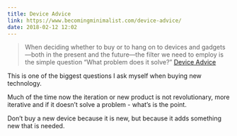 ```yaml
---
title: Device Advice
link: https://www.becomingminimalist.com/device-advice/
date: 2018-02-12 12:02
---
```

> When deciding whether to buy or to hang on to devices and gadgets—both in the present and the future—the filter we need to employ is the simple question “What problem does it solve?”
[Device Advice](https://www.becomingminimalist.com/device-advice/)

This is one of the biggest questions I ask myself when buying new technology.

Much of the time now the iteration or new product is not revolutionary, more iterative and if it doesn’t solve a problem - what’s is the point. 

Don’t buy a new device because it is new, but because it adds something new that is needed. 
